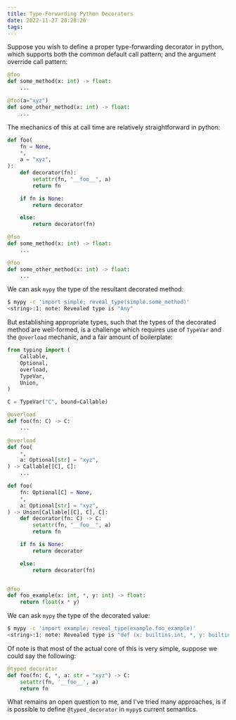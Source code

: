 ```yaml
---
title: Type-Forwarding Python Decorators
date: 2022-11-27 20:28:26
tags:
---
```


Suppose you wish to define a proper type-forwarding decorator in python, which
supports both the common default call pattern; and the argument override call
pattern:

```python
@foo
def some_method(x: int) -> float:
    ...

@foo(a="xyz")
def some_other_method(x: int) -> float:
    ...
```

The mechanics of this at call time are relatively straightforward in python:

```python
def foo(
    fn = None,
    *,
    a = "xyz",
):
    def decorator(fn):
        setattr(fn, "__foo__", a)
        return fn

    if fn is None:
        return decorator

    else:
        return decorator(fn)

@foo
def some_method(x: int) -> float:
    ...

@foo
def some_other_method(x: int) -> float:
    ...
```

We can ask `mypy` the type of the resultant decorated method:

```sh
$ mypy -c 'import simple; reveal_type(simple.some_method)'
<string>:1: note: Revealed type is "Any"
```

But establishing appropriate types, such that the types of the decorated method
are well-formed, is a challenge which requires use of `TypeVar` and the
`@overload` mechanic, and a fair amount of boilerplate:

```python
from typing import (
    Callable,
    Optional,
    overload,
    TypeVar,
    Union,
)

C = TypeVar("C", bound=Callable)

@overload
def foo(fn: C) -> C:
    ...

@overload
def foo(
    *,
    a: Optional[str] = "xyz",
) -> Callable[[C], C]:
    ...

def foo(
    fn: Optional[C] = None,
    *,
    a: Optional[str] = "xyz",
) -> Union[Callable[[C], C], C]:
    def decorator(fn: C) -> C:
        setattr(fn, "__foo__", a)
        return fn

    if fn is None:
        return decorator

    else:
        return decorator(fn)


@foo
def foo_example(x: int, *, y: int) -> float:
    return float(x * y)
```

We can ask `mypy` the type of the decorated value:

```sh
$ mypy -c 'import example; reveal_type(example.foo_example)'
<string>:1: note: Revealed type is "def (x: builtins.int, *, y: builtins.int) -> builtins.float"
```

Of note is that most of the actual core of this is very simple, suppose we
could say the following:

```python
@typed_decorator
def foo(fn: C, *, a: str = "xyz") -> C:
    setattr(fn, '__foo__', a)
    return fn
```

What remains an open question to me, and I've tried many approaches, is if is
possible to define `@typed_decorator` in `mypy`s current semantics.

